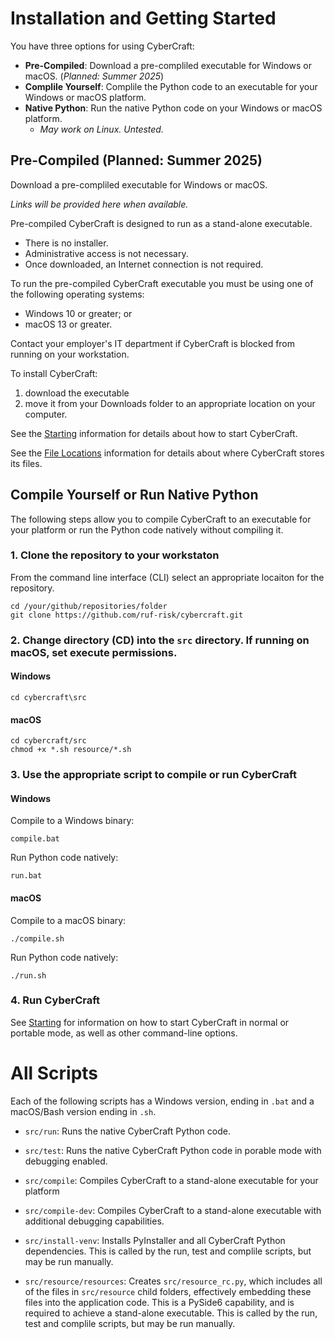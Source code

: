# Installation and Getting Started

You have three options for using CyberCraft:
- **Pre-Compiled**: Download a pre-compliled executable for Windows or macOS. (_Planned: Summer 2025_)
- **Complile Yourself**: Complile the Python code to an executable for your Windows or macOS platform.
- **Native Python**: Run the native Python code on your Windows or macOS platform. 
  - _May work on Linux. Untested._

## Pre-Compiled (Planned: Summer 2025)
Download a pre-compliled executable for Windows or macOS.

_Links will be provided here when available._

Pre-compiled CyberCraft is designed to run as a stand-alone executable. 
- There is no installer. 
- Administrative access is not necessary. 
- Once downloaded, an Internet connection is not required.

To run the pre-compiled CyberCraft executable you must be using one of the following operating systems:
- Windows 10 or greater; or
- macOS 13 or greater.

Contact your employer's IT department if CyberCraft is blocked from running on your workstation.

To install CyberCraft:
1. download the executable
2. move it from your Downloads folder to an appropriate location on your computer.

See the [Starting](./STARTING.md) information for details about how to start CyberCraft.

See the [File Locations](./FILE_LOCATIONS.md) information for details about where CyberCraft stores its files.

## Compile Yourself or Run Native Python

The following steps allow you to compile CyberCraft to an executable for your platform or run the Python code natively without compiling it.

### 1. Clone the repository to your workstaton

From the command line interface (CLI) select an appropriate locaiton for the repository. 

```
cd /your/github/repositories/folder
git clone https://github.com/ruf-risk/cybercraft.git
```

### 2. Change directory (CD) into the `src` directory. If running on macOS, set execute permissions.

#### Windows
```
cd cybercraft\src
```

#### macOS
```
cd cybercraft/src
chmod +x *.sh resource/*.sh
```

### 3. Use the appropriate script to compile or run CyberCraft

#### Windows
Compile to a Windows binary:
```
compile.bat
```

Run Python code natively:
```
run.bat
```


#### macOS
Compile to a macOS binary:
```
./compile.sh
```

Run Python code natively:
```
./run.sh
```

### 4. Run CyberCraft

See [Starting](./STARTING.md) for information on how to start CyberCraft in normal or portable mode, as well as other command-line options.

# All Scripts
Each of the following scripts has a Windows version, ending in `.bat` and a macOS/Bash version ending in `.sh`. 

  - `src/run`: Runs the native CyberCraft Python code.
  - `src/test`: Runs the native CyberCraft Python code in porable mode with debugging enabled.

  - `src/compile`: Compiles CyberCraft to a stand-alone executable for your platform
  - `src/compile-dev`: Compiles CyberCraft to a stand-alone executable with additional debugging capabilities.

  - `src/install-venv`: Installs PyInstaller and all CyberCraft Python dependencies. This is called by the run, test and complile scripts, but may be run manually. 
  - `src/resource/resources`: Creates `src/resource_rc.py`, which includes all of the files in `src/resource` child folders, effectively embedding these files into the application code. This is a PySide6 capability, and is required to achieve a stand-alone executable. This is called by the run, test and complile scripts, but may be run manually.

